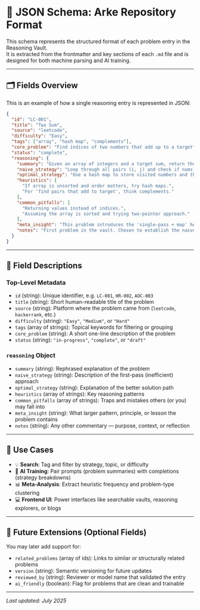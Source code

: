# 🧱 JSON Schema: Arke Repository Format

This schema represents the structured format of each problem entry in the Reasoning Vault.  
It is extracted from the frontmatter and key sections of each `.md` file and is designed for both machine parsing and AI training.

---

## 🗂️ Fields Overview

This is an example of how a single reasoning entry is represented in JSON:

```json
{
  "id": "LC-001",
  "title": "Two Sum",
  "source": "leetcode",
  "difficulty": "Easy",
  "tags": ["array", "hash map", "complements"],
  "core_problem": "Find indices of two numbers that add up to a target",
  "status": "complete",
  "reasoning": {
    "summary": "Given an array of integers and a target sum, return the indices of two numbers that add up to the target.",
    "naive_strategy": "Loop through all pairs (i, j) and check if nums[i] + nums[j] == target. This is O(n^2) and inefficient for large inputs.",
    "optimal_strategy": "Use a hash map to store visited numbers and their indices. For each number, check if its complement (target - current) exists in the map.",
    "heuristics": [
      "If array is unsorted and order matters, try hash maps.",
      "For 'find pairs that add to target', think complements."
    ],
    "common_pitfalls": [
      "Returning values instead of indices.",
      "Assuming the array is sorted and trying two-pointer approach."
    ],
    "meta_insight": "This problem introduces the 'single-pass + map' heuristic that reappears across multiple pairing and frequency problems.",
    "notes": "First problem in the vault. Chosen to establish the naive → optimal transition pattern and highlight decision-based structure."
  }
}
```

---

## 🧾 Field Descriptions

### Top-Level Metadata

- `id` (string): Unique identifier, e.g. `LC-001`, `HR-002`, `AOC-003`
- `title` (string): Short human-readable title of the problem
- `source` (string): Platform where the problem came from (`leetcode`, `hackerrank`, etc.)
- `difficulty` (string): `"Easy"`, `"Medium"`, or `"Hard"`
- `tags` (array of strings): Topical keywords for filtering or grouping
- `core_problem` (string): A short one-line description of the problem
- `status` (string): `"in-progress"`, `"complete"`, or `"draft"`

### `reasoning` Object

- `summary` (string): Rephrased explanation of the problem
- `naive_strategy` (string): Description of the first-pass (inefficient) approach
- `optimal_strategy` (string): Explanation of the better solution path
- `heuristics` (array of strings): Key reasoning patterns
- `common_pitfalls` (array of strings): Traps and mistakes others (or you) may fall into
- `meta_insight` (string): What larger pattern, principle, or lesson the problem contains
- `notes` (string): Any other commentary — purpose, context, or reflection

---

## 🔁 Use Cases

- 💡 **Search**: Tag and filter by strategy, topic, or difficulty  
- 🤖 **AI Training**: Pair prompts (problem summaries) with completions (strategy breakdowns)  
- 📊 **Meta-Analysis**: Extract heuristic frequency and problem-type clustering  
- 💻 **Frontend UI**: Power interfaces like searchable vaults, reasoning explorers, or blogs

---

## 🚧 Future Extensions (Optional Fields)

You may later add support for:

- `related_problems` (array of ids): Links to similar or structurally related problems  
- `version` (string): Semantic versioning for future updates  
- `reviewed_by` (string): Reviewer or model name that validated the entry  
- `ai_friendly` (boolean): Flag for problems that are clean and trainable

---

*Last updated: July 2025*